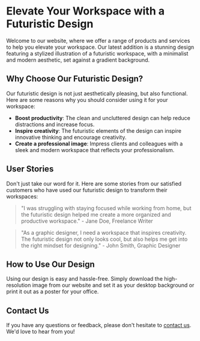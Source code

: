 <!--font:I recommend using the "Montserrat" font for the website.-->

# Elevate Your Workspace with a Futuristic Design

Welcome to our website, where we offer a range of products and services to help you elevate your workspace. Our latest addition is a stunning design featuring a stylized illustration of a futuristic workspace, with a minimalist and modern aesthetic, set against a gradient background.

## Why Choose Our Futuristic Design?

Our futuristic design is not just aesthetically pleasing, but also functional. Here are some reasons why you should consider using it for your workspace:

- **Boost productivity**: The clean and uncluttered design can help reduce distractions and increase focus.
- **Inspire creativity**: The futuristic elements of the design can inspire innovative thinking and encourage creativity.
- **Create a professional image**: Impress clients and colleagues with a sleek and modern workspace that reflects your professionalism.

## User Stories

Don't just take our word for it. Here are some stories from our satisfied customers who have used our futuristic design to transform their workspaces:

> "I was struggling with staying focused while working from home, but the futuristic design helped me create a more organized and productive workspace." - Jane Doe, Freelance Writer

> "As a graphic designer, I need a workspace that inspires creativity. The futuristic design not only looks cool, but also helps me get into the right mindset for designing." - John Smith, Graphic Designer

## How to Use Our Design

Using our design is easy and hassle-free. Simply download the high-resolution image from our website and set it as your desktop background or print it out as a poster for your office. 

## Contact Us

If you have any questions or feedback, please don't hesitate to [contact us](#). We'd love to hear from you!

<!--

Write me content for website with wallpaper which alt text is:

"A wallpaper featuring a stylized illustration of a futuristic workspace, with a minimalist and modern design, set against a gradient background."

The name/title of the page should not be 1:1 copy of the alt text but rather a real content of the website which is using this wallpaper.

- Use markdown format 
- Start with heading
- Heading should be short and concise
- The content should look like a real website 
- The website should not be about the wallpaper, wallpaper is just a related background
- Heading should be contain work "wallpaper" or "background"
- Include real sections like references, contact, user stories, etc. use things relevant to the page purpose.
- Feel free to use structure like headings, bullets, numbering, blockquotes, paragraphs, horizontal lines, etc.
- You can use formatting like bold or _italic_
- You can include UTF-8 emojis
- Links should be only #hash anchors (and you can refer to the document itself)
- Do not include images


---


# Future-Proof Your Workspace with Our Futuristic Background

Welcome to our website, where we offer a range of products and services to help you create the workspace of your dreams. Our latest addition is a stunning wallpaper featuring a stylized illustration of a futuristic workspace, with a minimalist and modern design, set against a gradient background.

## Why Choose Our Futuristic Background?

Our futuristic background is not just aesthetically pleasing, but also functional. Here are some reasons why you should consider using it for your workspace:

- **Boost productivity**: The clean and uncluttered design of the wallpaper can help reduce distractions and increase focus.
- **Inspire creativity**: The futuristic elements of the design can inspire innovative thinking and encourage creativity.
- **Create a professional image**: Impress clients and colleagues with a sleek and modern workspace that reflects your professionalism.

## User Stories

Don't just take our word for it. Here are some stories from our satisfied customers who have used our futuristic background to transform their workspaces:

> "I was struggling with staying focused while working from home, but the futuristic background helped me create a more organized and productive workspace." - Jane Doe, Freelance Writer

> "As a graphic designer, I need a workspace that inspires creativity. The futuristic background not only looks cool, but also helps me get into the right mindset for designing." - John Smith, Graphic Designer

## How to Use Our Wallpaper

Using our wallpaper is easy and hassle-free. Simply download the high-resolution image from our website and set it as your desktop background or print it out as a poster for your office. 

## References

For more information about our products and services, please visit our [homepage](#).

## Contact Us

If you have any questions or feedback, please don't hesitate to [contact us](#). We'd love to hear from you!


---


Heading is too long, rewrite whole content.


---


# Elevate Your Workspace with a Futuristic Background

Welcome to our website, where we offer a range of products and services to help you create the workspace of your dreams. Our latest addition is a stunning wallpaper featuring a stylized illustration of a futuristic workspace, with a minimalist and modern design, set against a gradient background.

## Why Choose Our Futuristic Background?

Our futuristic background is not just aesthetically pleasing, but also functional. Here are some reasons why you should consider using it for your workspace:

- **Boost productivity**: The clean and uncluttered design of the wallpaper can help reduce distractions and increase focus.
- **Inspire creativity**: The futuristic elements of the design can inspire innovative thinking and encourage creativity.
- **Create a professional image**: Impress clients and colleagues with a sleek and modern workspace that reflects your professionalism.

## User Stories

Don't just take our word for it. Here are some stories from our satisfied customers who have used our futuristic background to transform their workspaces:

> "I was struggling with staying focused while working from home, but the futuristic background helped me create a more organized and productive workspace." - Jane Doe, Freelance Writer

> "As a graphic designer, I need a workspace that inspires creativity. The futuristic background not only looks cool, but also helps me get into the right mindset for designing." - John Smith, Graphic Designer

## How to Use Our Wallpaper

Using our wallpaper is easy and hassle-free. Simply download the high-resolution image from our website and set it as your desktop background or print it out as a poster for your office. 

## Contact Us

If you have any questions or feedback, please don't hesitate to [contact us](#). We'd love to hear from you!


---


Heading is too long, rewrite whole content.


---


# Futuristic Workspace Wallpaper for Your Productivity

Welcome to our website, where we offer a range of products and services to help you elevate your workspace. Our latest addition is a stunning wallpaper featuring a stylized illustration of a futuristic workspace, with a minimalist and modern design, set against a gradient background.

## Why Choose Our Wallpaper?

Our wallpaper is not just aesthetically pleasing, but also functional. Here are some reasons why you should consider using it for your workspace:

- **Boost productivity**: The clean and uncluttered design of the wallpaper can help reduce distractions and increase focus.
- **Inspire creativity**: The futuristic elements of the design can inspire innovative thinking and encourage creativity.
- **Create a professional image**: Impress clients and colleagues with a sleek and modern workspace that reflects your professionalism.

## User Stories

Don't just take our word for it. Here are some stories from our satisfied customers who have used our wallpaper to transform their workspaces:

> "I was struggling with staying focused while working from home, but the futuristic wallpaper helped me create a more organized and productive workspace." - Jane Doe, Freelance Writer

> "As a graphic designer, I need a workspace that inspires creativity. The futuristic wallpaper not only looks cool, but also helps me get into the right mindset for designing." - John Smith, Graphic Designer

## How to Use Our Wallpaper

Using our wallpaper is easy and hassle-free. Simply download the high-resolution image from our website and set it as your desktop background or print it out as a poster for your office. 

## Contact Us

If you have any questions or feedback, please don't hesitate to [contact us](#). We'd love to hear from you!


---


Heading should not include word "wallpaper". The website should not be about the wallpaper itself, wallpaper is just a related background, rewrite whole content.


---


# Elevate Your Workspace with a Futuristic Design

Welcome to our website, where we offer a range of products and services to help you elevate your workspace. Our latest addition is a stunning design featuring a stylized illustration of a futuristic workspace, with a minimalist and modern aesthetic, set against a gradient background.

## Why Choose Our Futuristic Design?

Our futuristic design is not just aesthetically pleasing, but also functional. Here are some reasons why you should consider using it for your workspace:

- **Boost productivity**: The clean and uncluttered design can help reduce distractions and increase focus.
- **Inspire creativity**: The futuristic elements of the design can inspire innovative thinking and encourage creativity.
- **Create a professional image**: Impress clients and colleagues with a sleek and modern workspace that reflects your professionalism.

## User Stories

Don't just take our word for it. Here are some stories from our satisfied customers who have used our futuristic design to transform their workspaces:

> "I was struggling with staying focused while working from home, but the futuristic design helped me create a more organized and productive workspace." - Jane Doe, Freelance Writer

> "As a graphic designer, I need a workspace that inspires creativity. The futuristic design not only looks cool, but also helps me get into the right mindset for designing." - John Smith, Graphic Designer

## How to Use Our Design

Using our design is easy and hassle-free. Simply download the high-resolution image from our website and set it as your desktop background or print it out as a poster for your office. 

## Contact Us

If you have any questions or feedback, please don't hesitate to [contact us](#). We'd love to hear from you!


---


Write me a Google font which is best fitting for the website.

Pick from the list:
- Lobster
- Lato
- Barlow Condensed
- Dancing Script
- Exo 2
- Futura
- Montserrat
- Orbitron
- Inter
- Roboto
- Poppins
- Alegreya
- Raleway
- Playfair Display
- Open Sans
- Great Vibes
- IBM Plex Sans


Write just the font name nothing else.


---


I recommend using the "Montserrat" font for the website.

-->

